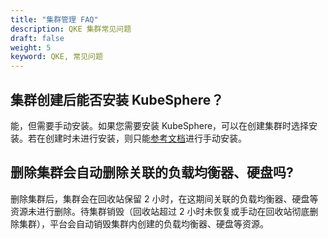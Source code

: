 ```yaml
---
title: "集群管理 FAQ"
description: QKE 集群常见问题
draft: false
weight: 5
keyword: QKE, 常见问题 
---
```


<!--## 能否创建单节点集群？-->

<!--QKE 支持创建单节点集群（只创建一个主节点），方便用户快速测试使用。用户可以随时增加工作节点对集群进行扩容，但无法增加主节点。-->


## 集群创建后能否安装 KubeSphere？

能，但需要手动安装。如果您需要安装 KubeSphere，可以在创建集群时选择安装。若在创建时未进行安装，则只能[参考文档](https://kubesphere.com.cn/docs/quick-start/minimal-kubesphere-on-k8s/)进行手动安装。

## 删除集群会自动删除关联的负载均衡器、硬盘吗?

删除集群后，集群会在回收站保留 2 小时，在这期间关联的负载均衡器、硬盘等资源未进行删除。待集群销毁（回收站超过 2 小时未恢复或手动在回收站彻底删除集群），平台会自动销毁集群内创建的负载均衡器、硬盘等资源。


